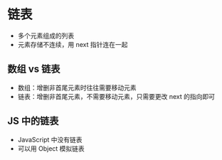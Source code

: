 # 链表

- 多个元素组成的列表
- 元素存储不连续，用 next 指针连在一起

## 数组 vs 链表

- 数组：增删非首尾元素时往往需要移动元素
- 链表：增删非首尾元素，不需要移动元素，只需要更改 next 的指向即可

## JS 中的链表

- JavaScript 中没有链表
- 可以用 Object 模拟链表
